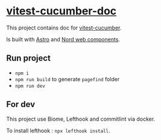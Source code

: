 # [vitest-cucumber-doc](https://vitest-cucumber.miceli.click/)

This project contains doc for [vitest-cucumber](https://github.com/amiceli/vitest-cucumber).

Is built with [Astro](https://astro.build/) and [Nord web components](https://nordhealth.design/web-components/).

## Run project

- `npm i`
- `npm run build` to generate `pagefind` folder
- `npm run dev`

## For dev

This project use Biome, Lefthook and commitlint via docker.

To install lefthook : `npx lefthook install`.